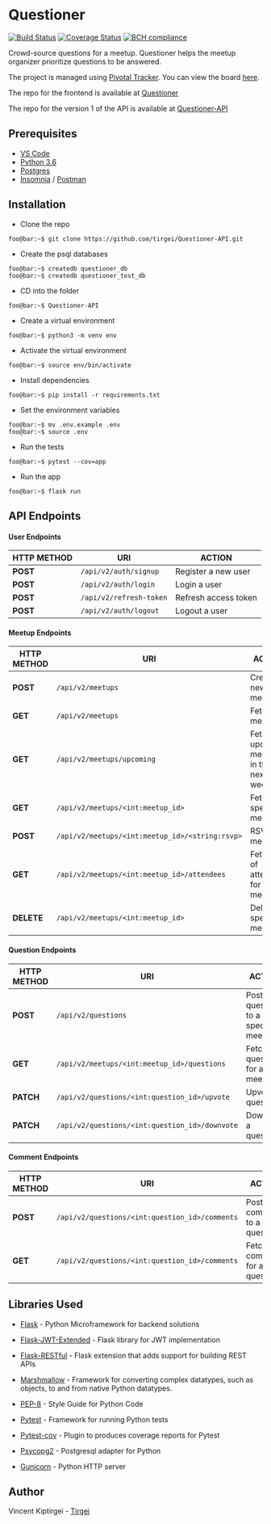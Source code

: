 # Questioner

[![Build Status](https://travis-ci.com/tirgei/Questioner-API-V2.svg?branch=develop)](https://travis-ci.com/tirgei/Questioner-API-V2)
[![Coverage Status](https://coveralls.io/repos/github/tirgei/Questioner-API-V2/badge.svg?branch=develop)](https://coveralls.io/github/tirgei/Questioner-API-V2?branch=develop)
[![BCH compliance](https://bettercodehub.com/edge/badge/tirgei/Questioner-API-V2?branch=develop)](https://bettercodehub.com/)

Crowd-source questions for a meetup. Questioner helps the meetup organizer prioritize questions to be answered.

The project is managed using [Pivotal Tracker](https://www.pivotaltracker.com). You can view the board [here](https://www.pivotaltracker.com/n/projects/2235446).

The repo for the frontend is available at [Questioner](https://github.com/tirgei/Questioner)

The repo for the version 1 of the API is available at [Questioner-API](https://github.com/tirgei/Questioner-API)

## Prerequisites

- [VS Code](https://code.visualstudio.com)
- [Python 3.6](https://www.python.org)
- [Postgres](https://www.postgresql.org)
- [Insomnia](https://insomnia.rest) / [Postman](https://www.getpostman.com)

## Installation

- Clone the repo

```console
foo@bar:~$ git clone https://github.com/tirgei/Questioner-API.git
```

- Create the psql databases

```console
foo@bar:~$ createdb questioner_db
foo@bar:~$ createdb questioner_test_db
```

- CD into the folder

```console
foo@bar:~$ Questioner-API
```

- Create a virtual environment

```console
foo@bar:~$ python3 -m venv env
```

- Activate the virtual environment

```console
foo@bar:~$ source env/bin/activate
```

- Install dependencies

```console
foo@bar:~$ pip install -r requirements.txt
```

- Set the environment variables

```console
foo@bar:~$ mv .env.example .env
foo@bar:~$ source .env
```

- Run the tests

```console
foo@bar:~$ pytest --cov=app
```

- Run the app

```console
foo@bar:~$ flask run
```

## API Endpoints

#### User Endpoints

| **HTTP METHOD** | **URI** | **ACTION** |
| --- | --- | --- |
| **POST** | `/api/v2/auth/signup` | Register a new user |
| **POST** | `/api/v2/auth/login` | Login a user |
| **POST** | `/api/v2/refresh-token` | Refresh access token |
| **POST** | `/api/v2/auth/logout` | Logout a user |

#### Meetup Endpoints

| **HTTP METHOD** | **URI** | **ACTION** |
| --- | --- | --- |
| **POST** | `/api/v2/meetups` | Create a new meetup |
| **GET** | `/api/v2/meetups` | Fetch all meetups |
| **GET** | `/api/v2/meetups/upcoming` | Fetch upcoming meetups in the next 1 week|
| **GET** | `/api/v2/meetups/<int:meetup_id>` | Fetch specific meetup |
| **POST** | `/api/v2/meetups/<int:meetup_id>/<string:rsvp>` | RSVP to a meetup |
| **GET** | `/api/v2/meetups/<int:meetup_id>/attendees` | Fetch list of attendees for a meetup|
| **DELETE** | `/api/v2/meetups/<int:meetup_id>` | Delete specific meetup |

#### Question Endpoints

| **HTTP METHOD** | **URI** | **ACTION** |
| --- | --- | --- |
| **POST** | `/api/v2/questions` | Post a question to a specific meetup |
| **GET** | `/api/v2/meetups/<int:meetup_id>/questions` | Fetch all questions for a meetup |
| **PATCH** | `/api/v2/questions/<int:question_id>/upvote` | Upvote a question |
| **PATCH** | `/api/v2/questions/<int:question_id>/downvote` | Downvote a question |

#### Comment Endpoints

| **HTTP METHOD** | **URI** | **ACTION** |
| --- | --- | --- |
| **POST** | `/api/v2/questions/<int:question_id>/comments` | Post a comment to a question |
| **GET** | `/api/v2/questions/<int:question_id>/comments` | Fetch all comments for a question |

## Libraries Used

- [Flask](http://flask.pocoo.org) - Python Microframework for backend solutions

- [Flask-JWT-Extended](https://flask-jwt-extended.readthedocs.io/en/latest/) - Flask library for JWT 
implementation

- [Flask-RESTful](https://flask-restful.readthedocs.io) - Flask extension that adds support for building REST APIs

- [Marshmallow](https://marshmallow.readthedocs.io) - Framework for converting complex datatypes, such as objects, to and from native Python datatypes.

- [PEP-8](https://www.python.org/dev/peps/pep-0008/) - Style Guide for Python Code

- [Pytest](https://docs.pytest.org/en/latest/) - Framework for running Python tests

- [Pytest-cov](https://pytest-cov.readthedocs.io) - Plugin to produces coverage reports for Pytest

- [Psycopg2](http://initd.org/psycopg/) - Postgresql adapter for Python

- [Gunicorn](https://gunicorn.org) - Python HTTP server 

## Author

Vincent Kiptirgei - [Tirgei](https://tirgei.github.io)
